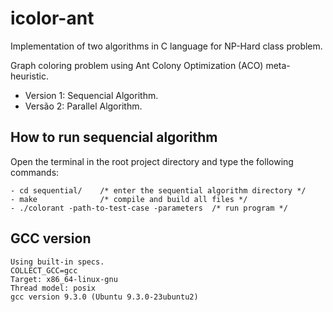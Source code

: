 # icolor-ant

Implementation of two algorithms in C language for NP-Hard class problem.

Graph coloring problem using Ant Colony Optimization (ACO) meta-heuristic.

- Version 1: Sequencial Algorithm.
- Versão 2: Parallel Algorithm.

## How to run sequencial algorithm

Open the terminal in the root project directory and type the following commands:

```text
- cd sequential/    /* enter the sequential algorithm directory */
- make              /* compile and build all files */
- ./colorant -path-to-test-case -parameters  /* run program */
```

## GCC version

```text
Using built-in specs.
COLLECT_GCC=gcc
Target: x86_64-linux-gnu
Thread model: posix
gcc version 9.3.0 (Ubuntu 9.3.0-23ubuntu2)
```
